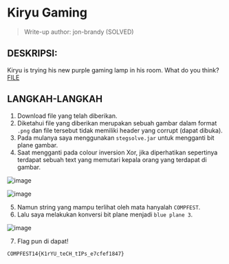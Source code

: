 # Kiryu Gaming

> Write-up author: jon-brandy (SOLVED)

## DESKRIPSI:
Kiryu is trying his new purple gaming lamp in his room. What do you think?
[FILE](https://github.com/jon-brandy/COMPFEST14-BAY-WU/blob/9d6344e6648de4c4c77a170854e8fed48d8ab45c/Asset/Forensics/Kiryu%20Gaming/chall.png)
## LANGKAH-LANGKAH
1. Download file yang telah diberikan.
2. Diketahui file yang diberikan merupakan sebuah gambar dalam format `.png` dan file tersebut tidak memiliki header yang corrupt (dapat dibuka).
3. Pada mulanya saya menggunakan `stegsolve.jar` untuk mengganti bit plane gambar.
4. Saat mengganti pada colour inversion Xor, jika diperhatikan sepertinya terdapat sebuah text yang memutari kepala orang yang terdapat di gambar.

![image](https://user-images.githubusercontent.com/70703371/184531849-a6ac0d07-2dd8-458a-b66b-e4ee4a96c8a5.png)

![image](https://user-images.githubusercontent.com/70703371/184531858-0c120750-54d8-4666-854f-8446e65edacb.png)

5. Namun string yang mampu terlihat oleh mata hanyalah `COMPFEST`.
6. Lalu saya melakukan konversi bit plane menjadi `blue plane 3`.

![image](https://user-images.githubusercontent.com/70703371/184531910-66aaaa82-f73a-4694-81e7-6ae0f9b8f911.png)

7. Flag pun di dapat!

```
COMPFEST14{K1rYU_teCH_tIPs_e7cfef1847}
```
